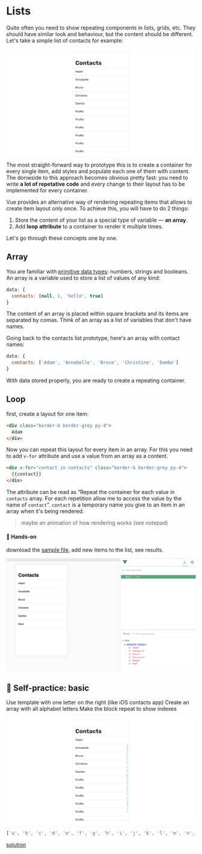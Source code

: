 # Lists

<!-- todo: a nice illustration with a list and a grid / maybe real-world examples, but probably no -->

Quite often you need to show repeating components in lists, grids, etc. They should have similar look and behaviour, but the content should be different. Let's take a simple list of contacts for example:

![hey](./media/lists-wireframes-1.png)

The most straight-forward way to prototype this is to create a container for every single item, add styles and populate each one of them with content. The donwside to this approach becomes obvious pretty fast: you need to write **a lot of repetative code** and every change to their layout has to be implemented for every container.

Vue provides an alternative way of rendering repeating items that allows to create item layout only once. To achieve this, you will have to do 2 things:

1. Store the content of your list as a special type of variable — **an array**.
2. Add **loop attribute** to a container to render it multiple times.

Let's go through these concepts one by one.

## Array

You are familiar with [primitive data types](./../Data/variables.md#variables): numbers, strings and booleans. An array is a variable used to store a list of values of any kind:

```js
data: {
  contacts: [null, 1, 'hello', true]
}
```

The content of an array is placed within square brackets and its items are separated by comas. Think of an array as a list of variables that don't have names.
<!-- todo: maybe say: Kinda, but will get to that in the next lesson. -->

Going back to the contacts list prototype, here's an array with contact names:

```js
data: {
  contacts: ['Adam', 'Annabelle', 'Bruce', 'Christine', 'Dambo']
}
```

With data stored properly, you are ready to create a repeating container.


## Loop

first, create a layout for one item:

```html
<div class="border-b border-grey py-4">
  Adam
</div>
```

Now you can repeat this layout for every item in an array. For this you need to add `v-for` attribute and use a value from an array as a content. <!--mention maybe that it's called loop? -->

```html
<div v-for="contact in contacts" class="border-b border-grey py-4">
  {{contact}}
</div>
```

The attribute can be read as “Repeat the container for each value in `contacts` array. For each repetition allow me to access the value by the name of `contact`”. `contact` is a temporary name you give to an item in an array when it's being rendered.

> maybe an animation of how rendering works (see notepad)

#### 👐 Hands-on

download the [sample file](./../../../course-files/interaction-basics/lists-contacts-1.html.zip), add new items to the list, see results.

![hey](./media/tobegif1.png)

## 👶 Self-practice: basic

Use template with one letter on the right (like iOS contacts app)
Create an array with all alphabet letters <!--todo: maybe suggest a good way to do this-->
Make the block repeat to show indexes

![hey](./media/lists-wireframes-2.png)

```js
['a', 'b', 'c', 'd', 'e', 'f', 'g', 'h', 'i', 'j', 'k', 'l', 'm', 'n', 'o', 'p', 'q', 'r', 's', 't', 'u', 'v', 'w', 'x', 'y', 'z']
```

[solution](./../../../course-files/interaction-basics/lists-contacts-2.html.zip)